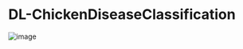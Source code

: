 # DL-ChickenDiseaseClassification
![image](https://github.com/santhoshmlops/DL-ChickenDiseaseClassification/assets/133121635/45191251-6589-401f-8e2c-3ea3ce39d9dd)
